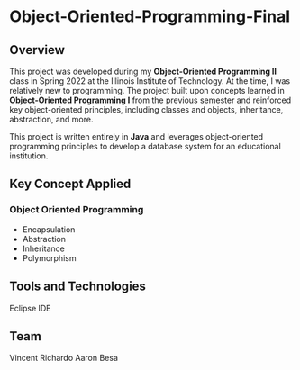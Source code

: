 # Object-Oriented-Programming-Final
## Overview
This project was developed during my **Object-Oriented Programming II** class in Spring 2022 at the Illinois Institute of Technology. At the time, I was relatively new to programming. The project built upon concepts learned in **Object-Oriented Programming I** from the previous semester and reinforced key object-oriented principles, including classes and objects, inheritance, abstraction, and more.

This project is written entirely in **Java** and leverages object-oriented programming principles to develop a database system for an educational institution.

## Key Concept Applied
### Object Oriented Programming
* Encapsulation
* Abstraction
* Inheritance
* Polymorphism

## Tools and Technologies
Eclipse IDE

## Team
Vincent Richardo
Aaron Besa

